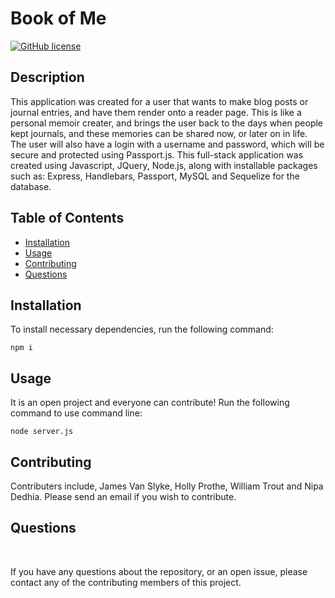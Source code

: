 # Book of Me

[![GitHub license](https://img.shields.io/badge/Project-2-blue.svg)](https://github.com/hollypro87/Write-It-Out)

## Description

This application was created for a user that wants to make blog posts or journal entries, and have them render onto a reader page. This is like a personal memoir creater, and brings the user back to the days when people kept journals, and these memories can be shared now, or later on in life. The user will also have a login with a username and password, which will be secure and protected using Passport.js. 
This full-stack application was created using Javascript, JQuery, Node.js, along with installable packages such as: Express, Handlebars, Passport, MySQL and Sequelize for the database. 

## Table of Contents

- [Installation](#installation)
- [Usage](#usage)
- [Contributing](#contributing)
- [Questions](#questions)

## Installation

To install necessary dependencies, run the following command:

```
npm i
```

## Usage

It is an open project and everyone can contribute! Run the following command to use command line:

```
node server.js
```

## Contributing

Contributers include, James Van Slyke, Holly Prothe, William Trout and Nipa Dedhia. Please send an email if you wish to contribute.

## Questions

  <img src="https://avatars.githubusercontent.com/jakevs" style="width: 10px; height: 10px; border-radius:100%;">

  <img src="https://ca.slack-edge.com/TUD7P4F1D-UUCRF1QSY-8c6105fdeb33-512" style="width: 10px; height: 10px; border-radius:100%;">

 <img src="https://ca.slack-edge.com/TUD7P4F1D-UUUHTME7J-c72ce64bd0bd-512" style="width: 10px; height: 10px; border-radius:100%;">

  <img src="https://ca.slack-edge.com/TUD7P4F1D-UUEJGSTGU-07704af50f79-512" style="width: 10px; height: 10px; border-radius:100%;">

If you have any questions about the repository, or an open issue, please contact any of the contributing members of this project.
